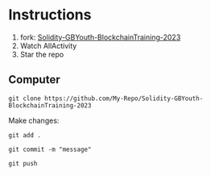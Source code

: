 # Instructions

1. fork: [Solidity-GBYouth-BlockchainTraining-2023](https://github.com/itsHaseebSaeed/Solidity-GBYouth-BlockchainTraining-2023)
2. Watch AllActivity
3. Star the repo

## Computer

`git clone https://github.com/My-Repo/Solidity-GBYouth-BlockchainTraining-2023`

Make changes:

`git add .`

`git commit -m "message"`

`git push`
